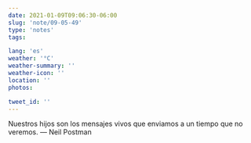 ```yaml
---
date: 2021-01-09T09:06:30-06:00
slug: 'note/09-05-49'
type: 'notes'
tags:

lang: 'es'
weather: '°C'
weather-summary: ''
weather-icon: ''
location: ''
photos:

tweet_id: ''
---
```

Nuestros hijos son los mensajes vivos que enviamos a un tiempo que no veremos.
— Neil Postman 